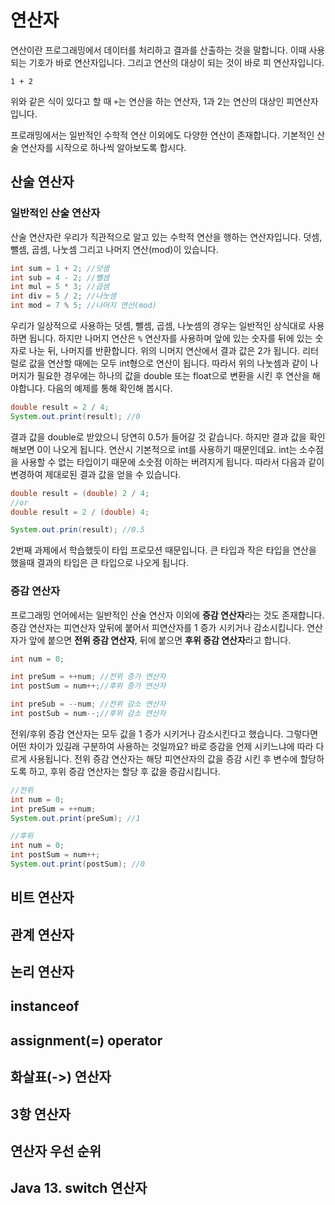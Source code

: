 # 연산자

연산이란 프로그래밍에서 데이터를 처리하고 결과를 산출하는 것을 말합니다. 이때 사용되는 기호가 바로 연산자입니다. 그리고 연산의 대상이 되는 것이 바로 피 연산자입니다. 

~~~
1 + 2
~~~

위와 같은 식이 있다고 할 때 `+`는 연산을 하는 연산자, 1과 2는 연산의 대상인 피연산자입니다.  

프로래밍에서는 일반적인 수학적 연산 이외에도 다양한 연산이 존재합니다. 기본적인 산술 연산자를 시작으로 하나씩 알아보도록 합시다.

## 산술 연산자

### 일반적인 산술 연산자

산술 연산자란 우리가 직관적으로 알고 있는 수학적 연산을 행하는 연산자입니다. 덧셈, 뺄셈, 곱셈, 나눗셈 그리고 나머지 연산(mod)이 있습니다.

~~~java
int sum = 1 + 2; //덧셈
int sub = 4 - 2; //뺄셈
int mul = 5 * 3; //곱셈
int div = 5 / 2; //나눗셈
int mod = 7 % 5; //나머지 연산(mod)
~~~

우리가 일상적으로 사용하는 덧셈, 뺄셈, 곱셈, 나눗셈의 경우는 일반적인 상식대로 사용하면 됩니다. 하지만 나머지 연산은 `%` 연산자를 사용하며 앞에 있는 숫자를 뒤에 있는 숫자로 나눈 뒤, 나머지를 반환합니다. 위의 니머지 연산에서 결과 값은 2가 됩니다. 리터럴로 값을 연산할 때에는 모두 int형으로 연산이 됩니다. 따라서 위의 나눗셈과 같이 나머지가 필요한 경우에는 하나의 값을 double 또는 float으로 변환을 시킨 후 연산을 해야합니다. 다음의 예제를 통해 확인해 봅시다.

~~~java
double result = 2 / 4;
System.out.print(result); //0
~~~

결과 값을 double로 받았으니 당연히 0.5가 들어갈 것 같습니다. 하지만 결과 값을 확인해보면 0이 나오게 됩니다. 연산시 기본적으로 int를 사용하기 때문인데요. int는 소수점을 사용할 수 없는 타입이기 때문에 소숫점 이하는 버려지게 됩니다. 따라서 다음과 같이 변경하여 제대로된 결과 값을 얻을 수 있습니다.

~~~java
double result = (double) 2 / 4;
//or
double result = 2 / (double) 4;

System.out.prin(result); //0.5
~~~

2번째 과제에서 학습했듯이 타입 프로모션 때문입니다. 큰 타입과 작은 타입을 연산을 했을때 결과의 타입은 큰 타입으로 나오게 됩니다.

### 증감 연산자

프로그래밍 언어에서는 일반적인 산술 연산자 이외에 **증감 연산자**라는 것도 존재합니다. 증감 연산자는 피연산자 앞뒤에 붙어서 피연산자를 1 증가 시키거나 감소시킵니다. 연산자가 앞에 붙으면 **전위 증감 연산자**, 뒤에 붙으면 **후위 증감 연산자**라고 합니다.

~~~java
int num = 0;

int preSum = ++num; //전위 증가 연산자
int postSum = num++;//후위 증가 연산자

int preSub = --num; //전위 감소 연산자
int postSub = num--;//후위 감소 연산자
~~~

전위/후위 증감 연산자는 모두 값을 1 증가 시키거나 감소시킨다고 했습니다. 그렇다면 어떤 차이가 있길래 구분하여 사용하는 것일까요? 바로 증감을 언제 시키느냐에 따라 다르게 사용됩니다. 전위 증감 연산자는 해당 피연산자의 값을 증감 시킨 후 변수에 할당하도록 하고, 후위 증감 연산자는 할당 후 값을 증감시킵니다.

~~~java
//전위
int num = 0;
int preSum = ++num;
System.out.print(preSum); //1

//후위
int num = 0;
int postSum = num++;
System.out.print(postSum); //0
~~~

## 비트 연산자

## 관계 연산자

## 논리 연산자

## instanceof

## assignment(=) operator

## 화살표(->) 연산자

## 3항 연산자

## 연산자 우선 순위

## Java 13. switch 연산자